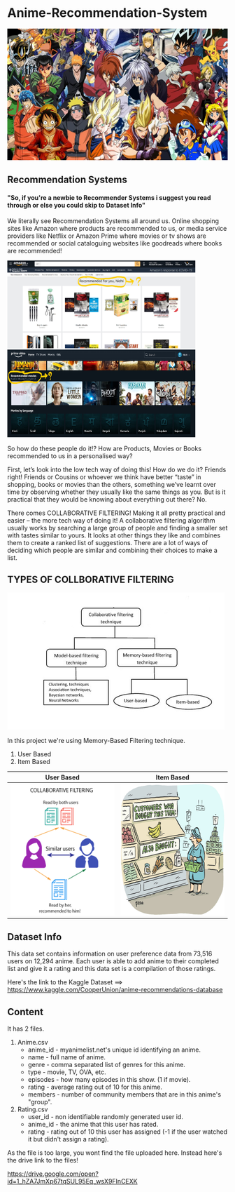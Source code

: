 # Anime-Recommendation-System

<p align="center">
  <img src="Images/anime.png" height="300" width="600">
</p>

## Recommendation Systems

#### "So, if you're a newbie to Recommender Systems i suggest you read through or else you could skip to Dataset Info"

We literally see Recommendation Systems all around us. Online shopping sites like Amazon where products are recommended to us, or media service providers like Netflix or Amazon Prime where movies or tv shows are recommended or social cataloguing websites like goodreads where books are recommended!

<img src="Images/amazon.jpg" width="430" height="200" > <img src="Images/prime.jpg" width="430" height="200">

So how do these people do it!? How are Products, Movies or Books recommended to us in a personalised way?

First, let’s look into the low tech way of doing this!
How do we do it? Friends right! Friends or Cousins or whoever we think have better “taste” in shopping, books or movies than the others, something we’ve learnt over time by observing whether they usually like the same things as you. But is it practical that they would be knowing about everything out there? No.

There comes COLLABORATIVE FILTERING! Making it all pretty practical and easier – the more tech way of doing it!
A collaborative filtering algorithm usually works by searching a large group of people and finding a smaller set with tastes similar to yours. It looks at other things they like and combines them to create a ranked list of suggestions. There are a lot of ways of deciding which people are similar and combining their choices to make a list.

## TYPES OF COLLBORATIVE FILTERING

![](Images/types.jpg)

In this project we're using Memory-Based Filtering technique.
  1. User Based
  2. Item Based

User Based           |  Item Based
:-------------------------:|:-------------------------:
<img src="Images/user.png" width="300" height="300" >  | <img src="Images/item.jpg" width="300" height="300"> 

## Dataset Info

This data set contains information on user preference data from 73,516 users on 12,294 anime. Each user is able to add anime to their completed list and give it a rating and this data set is a compilation of those ratings.

Here's the link to the Kaggle Dataset ==> https://www.kaggle.com/CooperUnion/anime-recommendations-database

## Content

It has 2 files.

1. Anime.csv
    * anime_id - myanimelist.net's unique id identifying an anime.
    * name - full name of anime.
    * genre - comma separated list of genres for this anime.
    * type - movie, TV, OVA, etc.
    * episodes - how many episodes in this show. (1 if movie).
    * rating - average rating out of 10 for this anime.
    * members - number of community members that are in this anime's "group".
2. Rating.csv
    * user_id - non identifiable randomly generated user id.
    * anime_id - the anime that this user has rated.
    * rating - rating out of 10 this user has assigned (-1 if the user watched it but didn't assign a rating).

As the file is too large, you wont find the file uploaded here. Instead here's the drive link to the files!

https://drive.google.com/open?id=1_hZA7JmXp67tqSUL95Eq_wsX9FInCEXK






